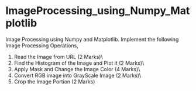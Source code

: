 # ImageProcessing_using_Numpy_Matplotlib

Image Processing using Numpy and Matplotlib. Implement the following Image Processing Operations,

1. Read the Image from URL (2 Marks)\
2. Find the Histogram of the Image and Plot it (2 Marks)\
3. Apply Mask and Change the Image Color (4 Marks)\
4. Convert RGB image into GrayScale Image (2 Marks)\
5. Crop the Image Portion (2 Marks)
